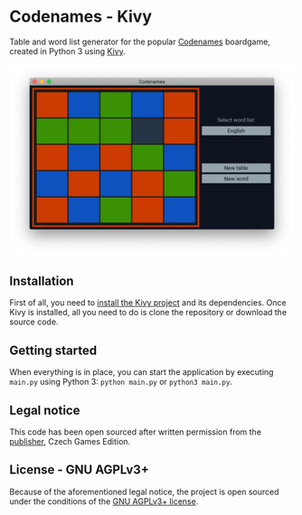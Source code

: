 # Codenames - Kivy

Table and word list generator for the popular [Codenames](https://czechgames.com/en/codenames/) boardgame, created in Python 3 using [Kivy](https://kivy.org/).

![Screenshot](screenshot.png)

## Installation

First of all, you need to [install the Kivy project](https://kivy.org/#download) and its dependencies. Once Kivy is installed, all you need to do is clone the repository or download the source code.

## Getting started

When everything is in place, you can start the application by executing `main.py` using Python 3: `python main.py` or `python3 main.py`.

## Legal notice

This code has been open sourced after written permission from the [publisher](https://czechgames.com/en/), Czech Games Edition.

## License - GNU AGPLv3+

Because of the aforementioned legal notice, the project is open sourced under the conditions of the [GNU AGPLv3+ license](https://choosealicense.com/licenses/gpl-3.0/).
